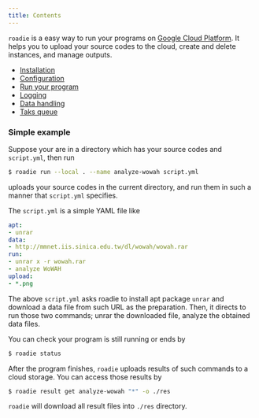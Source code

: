 ```yaml
---
title: Contents
---
```

`roadie` is a easy way to run your programs on [Google Cloud Platform](https://cloud.google.com/).
It helps you to upload your source codes to the cloud, create and delete
instances, and manage outputs.

- [Installation](documents/installation)
- [Configuration](documents/configuration)
- [Run your program](documents/execution)
- [Logging](documents/logging)
- [Data handling](documents/data)
- [Taks queue](documents/queue)

### Simple example
Suppose your are in a directory which has your source codes and `script.yml`,
then run

```sh
$ roadie run --local . --name analyze-wowah script.yml
```

uploads your source codes in the current directory,
and run them in such a manner that `script.yml` specifies.

The `script.yml` is a simple YAML file like

```yaml
apt:
- unrar
data:
- http://mmnet.iis.sinica.edu.tw/dl/wowah/wowah.rar
run:
- unrar x -r wowah.rar
- analyze WoWAH
upload:
- *.png
```

The above `script.yml` asks roadie to install apt package `unrar` and
download a data file from such URL as the preparation. Then, it directs
to run those two commands; unrar the downloaded file, analyze the obtained
data files.

You can check your program is still running or ends by

```sh
$ roadie status
```

After the program finishes,
`roadie` uploads results of such commands to a cloud storage.
You can access those results by

```sh
$ roadie result get analyze-wowah "*" -o ./res
```

`roadie` will download all result files into `./res` directory.
